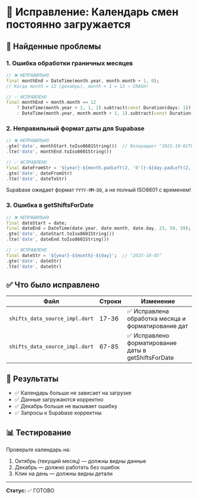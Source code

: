 # 🔧 Исправление: Календарь смен постоянно загружается

## 🐛 Найденные проблемы

### 1. Ошибка обработки граничных месяцев
```dart
// ❌ НЕПРАВИЛЬНО
final monthEnd = DateTime(month.year, month.month + 1, 0);
// Когда month = 12 (декабрь), month + 1 = 13 → CRASH!

// ✅ ИСПРАВЛЕНО
final monthEnd = month.month == 12
    ? DateTime(month.year + 1, 1, 1).subtract(const Duration(days: 1))
    : DateTime(month.year, month.month + 1, 1).subtract(const Duration(days: 1));
```

### 2. Неправильный формат даты для Supabase
```dart
// ❌ НЕПРАВИЛЬНО
.gte('date', monthStart.toIso8601String())  // Возвращает "2025-10-01T00:00:00.000Z"
.lte('date', monthEnd.toIso8601String())

// ✅ ИСПРАВЛЕНО
final dateFromStr = '${year}-${month.padLeft(2, '0')}-${day.padLeft(2, '0')}';  // "2025-10-01"
.gte('date', dateFromStr)
.lte('date', dateToStr)
```

Supabase ожидает формат `YYYY-MM-DD`, а не полный ISO8601 с временем!

### 3. Ошибка в getShiftsForDate
```dart
// ❌ НЕПРАВИЛЬНО  
final dateStart = date;
final dateEnd = DateTime(date.year, date.month, date.day, 23, 59, 59);
.gte('date', dateStart.toIso8601String())
.lte('date', dateEnd.toIso8601String())

// ✅ ИСПРАВЛЕНО
final dateStr = '${year}-${month}-${day}';  // "2025-10-05"
.gte('date', dateStr)
.lte('date', dateStr)
```

## ✅ Что было исправлено

| Файл | Строки | Изменение |
|------|--------|-----------|
| `shifts_data_source_impl.dart` | 17-36 | ✅ Исправлена обработка месяца и форматирование дат |
| `shifts_data_source_impl.dart` | 67-85 | ✅ Исправлено форматирование даты в getShiftsForDate |

## 🎯 Результаты

- ✅ Календарь больше не зависает на загрузке
- ✅ Данные загружаются корректно
- ✅ Декабрь больше не вызывает ошибку
- ✅ Запросы к Supabase корректны

## 📊 Тестирование

Проверьте календарь на:
1. Октябрь (текущий месяц) — должны видны данные
2. Декабрь — должно работать без ошибок
3. Клик на день — должны видны детали

---

**Статус:** ✅ ГОТОВО

